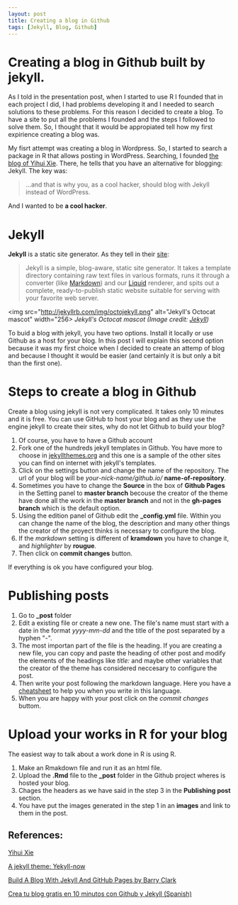 ```yaml
---
layout: post
title: Creating a blog in Github
tags: [Jekyll, Blog, Github]
---
```


# Creating a blog in Github built by jekyll.

As I told in the presentation post, when I started to use R I founded that in each project I did, I had problems developing it and I needed to search solutions to these problems. For this reason I decided to create a blog. To have a site to put all the problems I founded and the steps I followed to solve them. So, I thought that it would be appropiated tell how my first expirience creating a blog was.

My fisrt attempt was creating a blog in Wordpress. So, I started to search a package in R that allows posting in WordPress. Searching, I founded [the blog of Yihui Xie](http://yihui.name/knitr/demo/wordpress/). There, he tells that you have an alternative for blogging: Jekyll. The key was:

> ...and that is why you, as a cool hacker, should blog with Jekyll instead of WordPress.

And I wanted to be **a cool hacker**.

# Jekyll

**Jekyll** is a static site generator. As they tell in their [site](http://jekyllrb.com/):

> Jekyll is a simple, blog-aware, static site generator. It takes a template directory containing raw text files in various formats, runs it through a converter (like [Markdown](https://daringfireball.net/projects/markdown/)) and our [Liquid](https://github.com/Shopify/liquid/wiki) renderer, and spits out a complete, ready-to-publish static website suitable for serving with your favorite web server.

<img src="http://jekyllrb.com/img/octojekyll.png" alt="Jekyll's Octocat mascot" width="256> *Jekyll's Octocat mascot (Image credit: [Jekyll](http://jekyllrb.com/))*


To buid a blog with jekyll, you have two options. Install it locally or use Github as a host for your blog. In this post I will explain this second option because it was my first choice when I decided to create an attemp of blog and because I thought it would be easier (and certainly it is but only a bit than the first one).

# Steps to create a blog in Github

Create a blog using jekyll is not very complicated. It takes only 10 minutes and it is free. You can use GitHub to host your blog and as they use the engine jekyll to create their sites, why do not let Github to build your blog? 

1. Of course, you have to have a Github account
2. Fork one of the hundreds jekyll templates in Github. You have more to choose in [jekyllthemes.org](http://jekyllthemes.org/) and this one is a sample of the other sites you can find on internet with jekyll's templates.
3. Click on the settings button and change the name of the repository. The url of your blog will be *your-nick-name/github.io/* **name-of-repository**.
4. Sometimes you have to change the **Source** in the box of **Github Pages** in the Setting panel to **master branch** becouse the creator of the theme have done all the work in the **master branch** and not in the **gh-pages branch** which is the default option.
5. Using the edition panel of Github edit the **_config.yml** file. Within you can change the name of the blog, the description and many other things the creator of the proyect thinks is necessary to configure the blog.
6. If the *markdown* setting is different of **kramdown** you have to change it, and *highlighter* by **rougue**.
7. Then click on **commit changes** button.

If everything is ok you have configured your blog.

# Publishing posts

1. Go to **_post** folder
2. Edit a existing file or create a new one. The file's name must start with a date in the format *yyyy-mm-dd* and the title of the post separated by a hyphen "-".
3. The most importan part of the file is the heading. If you are creating a new file, you can copy and paste the heading of other post and modify the elements of the headings like *title:* and maybe other variables that the creator of the theme has considered neccesary to configure the post.
4. Then write your post following the markdown language. Here you have a [cheatsheet](https://github.com/adam-p/markdown-here/wiki/Markdown-Cheatsheet) to help you when you write in this language.
5. When you are happy with your post click on the *commit changes* buttom.

# Upload your works in R for your blog

The easiest way to talk about a work done in R is using R.
1. Make an Rmakdown file and run it as an html file.
2. Upload the **.Rmd** file to the **_post** folder in the Github project wheres is hosted your blog.
3. Chages the headers as we have said in the step 3 in the **Publishing post** section.
3. You have put the images generated in the step 1 in an **images** and link to them in the post.


## References:
[Yihui Xie](http://yihui.name/knitr/demo/wordpress/)

[A jekyll theme: Yekyll-now](https://github.com/barryclark/jekyll-now)

[ Build A Blog With Jekyll And GitHub Pages by Barry Clark](https://www.smashingmagazine.com/2014/08/build-blog-jekyll-github-pages/)

[Crea tu blog gratis en 10 minutos con Github y Jekyll (Spanish)](https://www.youtube.com/watch?v=lsvRyE5tPQQ)
